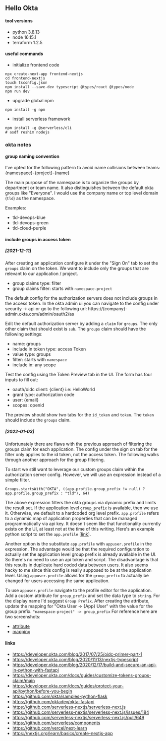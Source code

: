 ## Hello Okta

#### tool versions
- python 3.8.13
- node 16.15.1
- terraform 1.2.5

#### useful commands
- initialize frontend code
```shell
npx create-next-app frontend-nextjs
cd frontend-nextjs
touch tsconfig.json
npm install --save-dev typescript @types/react @types/node
npm run dev
```

- upgrade global npm
```shell
npm install -g npm
```

- install serverless framework
```shell
npm install -g @serverless/cli
# asdf reshim nodejs
```

### okta notes

#### group naming convention
I've opted for the following pattern to avoid name collisions between teams:
{namespace}-{project}-{name}

The main purpose of the namespace is to organize the groups by department or team name. It also distinguishes between
the default okta groups like "Everyone". I would use the company name or top level domain (`tld`) as the namespace.

Examples:
- tld-devops-blue
- tld-devops-green
- tld-cloud-purple

#### include groups in access token
##### [2021-12-11]
After creating an application configure it under the "Sign On" tab to set the `groups` claim on the token. We want to
include only the groups that are relevant to our application / project. 
- group claims type: filter
- group claims filter: starts with `namespace-project`

The default config for the authorization servers does not include groups in the access token.
In the okta admin ui you can navigate to the config under security -> api or go to the following url:
https://{company}-admin.okta.com/admin/oauth2/as

Edit the default authorization server by adding a `claim` for `groups`. The only other claim that should exist is `sub`.
The `groups` claim should have the following settings:
- name: groups
- include in token type: access Token
- value type: groups
- filter: starts with `namespace`
- include in: any scope

Test the config using the Token Preview tab in the UI. The form has four inputs to fill out:
- oauth/oidc client: {client} i.e: HelloWorld
- grant type: authorization code
- user: {email}
- scopes: openid

The preview should show two tabs for the `id_token` and `token`. The `token` should include the `groups` claim.

##### [2022-01-03]
Unfortunately there are flaws with the previous approach of filtering the groups claim for each application. The config
under the sign on tab for the filter only applies to the id token, not the access token. The following walks through
another approach for the group filtering.

To start we still want to leverage our custom groups claim within the authorization server config. However, we will use
an expression instead of a simple filter.
```
Groups.startsWith("OKTA", ((app.profile.group_prefix != null) ? app.profile.group_prefix : "tld"), 64)
```

The above expression filters the okta groups via dynamic prefix and limits the result set. If the application level
`group_prefix` is available, then we use it. Otherwise, we default to a hardcoded org level prefix. `app.profile` refers
to a dynamic map of application properties that can be managed programmatically via api key. It doesn't seem like that
functionality currently exists on the UI, at least not at the time of this writing. Here's an example python script to
set the `app.profile` [[link](backend-fastapi/spikes/app-profile-1.py)].

Another option is the substitute `app.profile` with `appuser.profile` in the expression. The advantage would be that
the required configuration to actually set the application level group prefix is already available in the UI. So there's
no need to use an api token and script. The disadvantage is that this results in duplicate hard coded data between users.
It also seems hacky to me since this config is really supposed to be at the application level. Using `appuser.profile`
allows for the `group_prefix` to actually be changed for users accessing the same application.

To use `appuser.profile` navigate to the profile editor for the application. Add a custom attribute for `group_prefix`
and set the data type to `string`. For the display name I'd suggest `Group Prefix`. After creating the attribute, update
the mapping for "Okta User -> {App} User" with the value for the group prefix. `"namespace-project" -> group_prefix`
For reference here are two screenshots:
- [attribute](docs/images/hello-world-profile.png)
- [mapping](docs/images/group-prefix-example.png)

#### links
- https://developer.okta.com/blog/2017/07/25/oidc-primer-part-1
- https://developer.okta.com/blog/2020/11/13/nextjs-typescript
- https://developer.okta.com/blog/2020/12/17/build-and-secure-an-api-in-python-with-fastapi
- https://developer.okta.com/docs/guides/customize-tokens-groups-claim/main
- https://developer.okta.com/docs/guides/protect-your-api/python/before-you-begin
- https://github.com/okta/samples-python-flask
- https://github.com/oktadev/okta-fastapi
- https://github.com/serverless-nextjs/serverless-next.js
- https://github.com/serverless-nextjs/serverless-next.js/issues/184
- https://github.com/serverless-nextjs/serverless-next.js/pull/649
- https://github.com/serverless/components
- https://github.com/vercel/next-learn
- https://nextjs.org/learn/basics/create-nextjs-app
